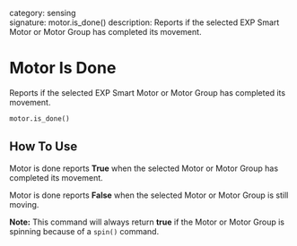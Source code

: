 category: sensing  
signature: motor.is_done()
description:  Reports if the selected EXP Smart Motor or Motor Group has completed its movement.

# Motor Is Done 

Reports if the selected EXP Smart Motor or Motor Group has completed its movement.

```python
motor.is_done()
```

## How To Use

Motor is done reports **True** when the selected Motor or Motor Group has completed its movement.

Motor is done reports **False** when the selected Motor or Motor Group is still moving.

**Note:** This command will always return **true** if the Motor or Motor Group is spinning because of a `spin()` command.


<advanced>
</advanced>
